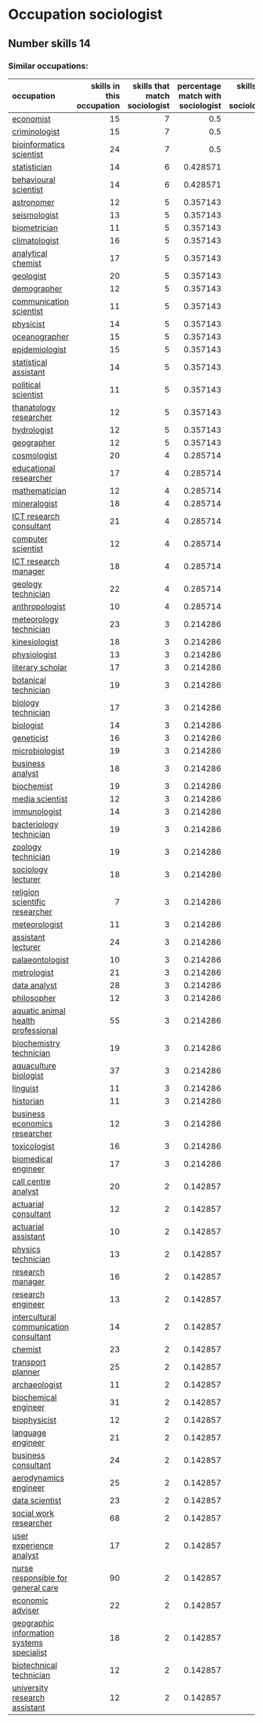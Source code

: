 # Occupation sociologist
## Number skills 14
### Similar occupations:
| occupation                                                                                |   skills in this occupation |   skills that match sociologist |   percentage match with sociologist |   skills not in sociologist |
|:------------------------------------------------------------------------------------------|----------------------------:|--------------------------------:|------------------------------------:|----------------------------:|
| [economist](economist.md)                                                                 |                          15 |                               7 |                            0.5      |                           8 |
| [criminologist](criminologist.md)                                                         |                          15 |                               7 |                            0.5      |                           8 |
| [bioinformatics scientist](bioinformatics_scientist.md)                                   |                          24 |                               7 |                            0.5      |                          17 |
| [statistician](statistician.md)                                                           |                          14 |                               6 |                            0.428571 |                           8 |
| [behavioural scientist](behavioural_scientist.md)                                         |                          14 |                               6 |                            0.428571 |                           8 |
| [astronomer](astronomer.md)                                                               |                          12 |                               5 |                            0.357143 |                           7 |
| [seismologist](seismologist.md)                                                           |                          13 |                               5 |                            0.357143 |                           8 |
| [biometrician](biometrician.md)                                                           |                          11 |                               5 |                            0.357143 |                           6 |
| [climatologist](climatologist.md)                                                         |                          16 |                               5 |                            0.357143 |                          11 |
| [analytical chemist](analytical_chemist.md)                                               |                          17 |                               5 |                            0.357143 |                          12 |
| [geologist](geologist.md)                                                                 |                          20 |                               5 |                            0.357143 |                          15 |
| [demographer](demographer.md)                                                             |                          12 |                               5 |                            0.357143 |                           7 |
| [communication scientist](communication_scientist.md)                                     |                          11 |                               5 |                            0.357143 |                           6 |
| [physicist](physicist.md)                                                                 |                          14 |                               5 |                            0.357143 |                           9 |
| [oceanographer](oceanographer.md)                                                         |                          15 |                               5 |                            0.357143 |                          10 |
| [epidemiologist](epidemiologist.md)                                                       |                          15 |                               5 |                            0.357143 |                          10 |
| [statistical assistant](statistical_assistant.md)                                         |                          14 |                               5 |                            0.357143 |                           9 |
| [political scientist](political_scientist.md)                                             |                          11 |                               5 |                            0.357143 |                           6 |
| [thanatology researcher](thanatology_researcher.md)                                       |                          12 |                               5 |                            0.357143 |                           7 |
| [hydrologist](hydrologist.md)                                                             |                          12 |                               5 |                            0.357143 |                           7 |
| [geographer](geographer.md)                                                               |                          12 |                               5 |                            0.357143 |                           7 |
| [cosmologist](cosmologist.md)                                                             |                          20 |                               4 |                            0.285714 |                          16 |
| [educational researcher](educational_researcher.md)                                       |                          17 |                               4 |                            0.285714 |                          13 |
| [mathematician](mathematician.md)                                                         |                          12 |                               4 |                            0.285714 |                           8 |
| [mineralogist](mineralogist.md)                                                           |                          18 |                               4 |                            0.285714 |                          14 |
| [ICT research consultant](ICT_research_consultant.md)                                     |                          21 |                               4 |                            0.285714 |                          17 |
| [computer scientist](computer_scientist.md)                                               |                          12 |                               4 |                            0.285714 |                           8 |
| [ICT research manager](ICT_research_manager.md)                                           |                          18 |                               4 |                            0.285714 |                          14 |
| [geology technician](geology_technician.md)                                               |                          22 |                               4 |                            0.285714 |                          18 |
| [anthropologist](anthropologist.md)                                                       |                          10 |                               4 |                            0.285714 |                           6 |
| [meteorology technician](meteorology_technician.md)                                       |                          23 |                               3 |                            0.214286 |                          20 |
| [kinesiologist](kinesiologist.md)                                                         |                          18 |                               3 |                            0.214286 |                          15 |
| [physiologist](physiologist.md)                                                           |                          13 |                               3 |                            0.214286 |                          10 |
| [literary scholar](literary_scholar.md)                                                   |                          17 |                               3 |                            0.214286 |                          14 |
| [botanical technician](botanical_technician.md)                                           |                          19 |                               3 |                            0.214286 |                          16 |
| [biology technician](biology_technician.md)                                               |                          17 |                               3 |                            0.214286 |                          14 |
| [biologist](biologist.md)                                                                 |                          14 |                               3 |                            0.214286 |                          11 |
| [geneticist](geneticist.md)                                                               |                          16 |                               3 |                            0.214286 |                          13 |
| [microbiologist](microbiologist.md)                                                       |                          19 |                               3 |                            0.214286 |                          16 |
| [business analyst](business_analyst.md)                                                   |                          18 |                               3 |                            0.214286 |                          15 |
| [biochemist](biochemist.md)                                                               |                          19 |                               3 |                            0.214286 |                          16 |
| [media scientist](media_scientist.md)                                                     |                          12 |                               3 |                            0.214286 |                           9 |
| [immunologist](immunologist.md)                                                           |                          14 |                               3 |                            0.214286 |                          11 |
| [bacteriology technician](bacteriology_technician.md)                                     |                          19 |                               3 |                            0.214286 |                          16 |
| [zoology technician](zoology_technician.md)                                               |                          19 |                               3 |                            0.214286 |                          16 |
| [sociology lecturer](sociology_lecturer.md)                                               |                          18 |                               3 |                            0.214286 |                          15 |
| [religion scientific researcher](religion_scientific_researcher.md)                       |                           7 |                               3 |                            0.214286 |                           4 |
| [meteorologist](meteorologist.md)                                                         |                          11 |                               3 |                            0.214286 |                           8 |
| [assistant lecturer](assistant_lecturer.md)                                               |                          24 |                               3 |                            0.214286 |                          21 |
| [palaeontologist](palaeontologist.md)                                                     |                          10 |                               3 |                            0.214286 |                           7 |
| [metrologist](metrologist.md)                                                             |                          21 |                               3 |                            0.214286 |                          18 |
| [data analyst](data_analyst.md)                                                           |                          28 |                               3 |                            0.214286 |                          25 |
| [philosopher](philosopher.md)                                                             |                          12 |                               3 |                            0.214286 |                           9 |
| [aquatic animal health professional](aquatic_animal_health_professional.md)               |                          55 |                               3 |                            0.214286 |                          52 |
| [biochemistry technician](biochemistry_technician.md)                                     |                          19 |                               3 |                            0.214286 |                          16 |
| [aquaculture biologist](aquaculture_biologist.md)                                         |                          37 |                               3 |                            0.214286 |                          34 |
| [linguist](linguist.md)                                                                   |                          11 |                               3 |                            0.214286 |                           8 |
| [historian](historian.md)                                                                 |                          11 |                               3 |                            0.214286 |                           8 |
| [business economics researcher](business_economics_researcher.md)                         |                          12 |                               3 |                            0.214286 |                           9 |
| [toxicologist](toxicologist.md)                                                           |                          16 |                               3 |                            0.214286 |                          13 |
| [biomedical engineer](biomedical_engineer.md)                                             |                          17 |                               3 |                            0.214286 |                          14 |
| [call centre analyst](call_centre_analyst.md)                                             |                          20 |                               2 |                            0.142857 |                          18 |
| [actuarial consultant](actuarial_consultant.md)                                           |                          12 |                               2 |                            0.142857 |                          10 |
| [actuarial assistant](actuarial_assistant.md)                                             |                          10 |                               2 |                            0.142857 |                           8 |
| [physics technician](physics_technician.md)                                               |                          13 |                               2 |                            0.142857 |                          11 |
| [research manager](research_manager.md)                                                   |                          16 |                               2 |                            0.142857 |                          14 |
| [research engineer](research_engineer.md)                                                 |                          13 |                               2 |                            0.142857 |                          11 |
| [intercultural communication consultant](intercultural_communication_consultant.md)       |                          14 |                               2 |                            0.142857 |                          12 |
| [chemist](chemist.md)                                                                     |                          23 |                               2 |                            0.142857 |                          21 |
| [transport planner](transport_planner.md)                                                 |                          25 |                               2 |                            0.142857 |                          23 |
| [archaeologist](archaeologist.md)                                                         |                          11 |                               2 |                            0.142857 |                           9 |
| [biochemical engineer](biochemical_engineer.md)                                           |                          31 |                               2 |                            0.142857 |                          29 |
| [biophysicist](biophysicist.md)                                                           |                          12 |                               2 |                            0.142857 |                          10 |
| [language engineer](language_engineer.md)                                                 |                          21 |                               2 |                            0.142857 |                          19 |
| [business consultant](business_consultant.md)                                             |                          24 |                               2 |                            0.142857 |                          22 |
| [aerodynamics engineer](aerodynamics_engineer.md)                                         |                          25 |                               2 |                            0.142857 |                          23 |
| [data scientist](data_scientist.md)                                                       |                          23 |                               2 |                            0.142857 |                          21 |
| [social work researcher](social_work_researcher.md)                                       |                          68 |                               2 |                            0.142857 |                          66 |
| [user experience analyst](user_experience_analyst.md)                                     |                          17 |                               2 |                            0.142857 |                          15 |
| [nurse responsible for general care](nurse_responsible_for_general_care.md)               |                          90 |                               2 |                            0.142857 |                          88 |
| [economic adviser](economic_adviser.md)                                                   |                          22 |                               2 |                            0.142857 |                          20 |
| [geographic information systems specialist](geographic_information_systems_specialist.md) |                          18 |                               2 |                            0.142857 |                          16 |
| [biotechnical technician](biotechnical_technician.md)                                     |                          12 |                               2 |                            0.142857 |                          10 |
| [university research assistant](university_research_assistant.md)                         |                          12 |                               2 |                            0.142857 |                          10 |
